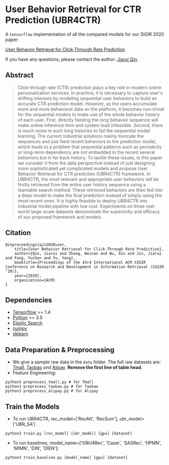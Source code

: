 # User Behavior Retrieval for CTR Prediction (UBR4CTR)
A `tensorflow` implementation of all the compared models for our SIGIR 2020 paper:

[User Behavior Retrieval for Click-Through Rate Prediction](https://arxiv.org/)

If you have any questions, please contact the author: [Jiarui Qin](http://jiaruiqin.me).


## Abstract
> Click-through rate (CTR) prediction plays a key role in modern online personalization services.
  In practice, it is necessary to capture user's drifting interests by modeling sequential user behaviors to build an accurate CTR prediction model. 
  However, as the users accumulate more and more behavioral data on the platform, it becomes non-trivial for the sequential models to make use of the whole behavior history of each user. First, directly feeding the long behavior sequence will make online inference time and system load infeasible. Second, there is much noise in such long histories to fail the sequential model learning.
  The current industrial solutions mainly truncate the sequences and just feed recent behaviors to the prediction model, which leads to a problem that sequential patterns such as periodicity or long-term dependency are not embedded in the recent several behaviors but in far back history.
  To tackle these issues, in this paper we consider it from the data perspective instead of just designing more sophisticated yet complicated models and propose User Behavior Retrieval for CTR prediction (UBR4CTR) framework. In UBR4CTR, the most relevant and appropriate user behaviors will be firstly retrieved from the entire user history sequence using a learnable search method. These retrieved behaviors are then fed into a deep model to make the final prediction instead of simply using the most recent ones. It is highly feasible to deploy UBR4CTR into industrial model pipeline with low cost. Experiments on three real-world large-scale datasets demonstrate the superiority and efficacy of our proposed framework and models.

## Citation
```
@inproceedings{qin2020user,
	title={User Behavior Retrieval for Click-Through Rate Prediction},
	author={Qin, Jiarui and Zhang, Weinan and Wu, Xin and Jin, Jiarui and Fang, Yuchen and Yu, Yong},
	booktitle={Proceedings of the 43rd International ACM SIGIR Conference on Research and Development in Information Retrieval (SIGIR ’20)},
	year={2020},
	organization={ACM}
}
```
## Dependencies
- [Tensorflow](https://www.tensorflow.org) >= 1.4
- [Python](https://www.python.org) >= 3.5
- [Elastic Search](https://www.elastic.co)
- [numpy](https://numpy.org)
- [sklearn](https://scikit-learn.org)

## Data Preparation & Preprocessing
- We give a sample raw data in the `data` folder. The full raw datasets are: [Tmall](https://tianchi.aliyun.com/dataset/dataDetail?dataId=42), [Taobao](https://tianchi.aliyun.com/dataset/dataDetail?dataId=649) and [Alipay](https://tianchi.aliyun.com/dataset/dataDetail?dataId=53). **Remove the first line of table head**.
- Feature Engineering:
```
python3 preprocess_tmall.py # for Tmall
python3 preprocess_taobao.py # for Taobao
python3 preprocess_alipay.py # for Alipay
```


## Train the Models
- To run UBR4CTR, rec_model=['RecAtt', 'RecSum'], ubr_model=['UBR_SA']
```
python3 train.py [rec_model] [ubr_model] [gpu] [dataset]
```

- To run baselines, model_name=['GRU4Rec', 'Caser', 'SASRec', 'HPMN', 'MIMN', 'DIN', 'DIEN']:
```
python3 train_baseline.py [model_name] [gpu] [dataset]
```
